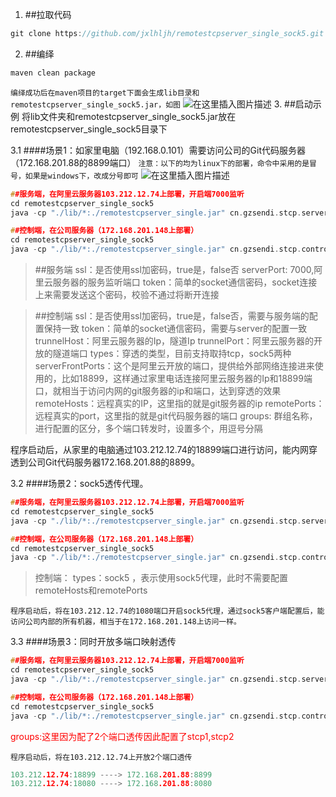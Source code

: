 1. ##拉取代码
```c
git clone https://github.com/jxlhljh/remotestcpserver_single_sock5.git
```
2. ##编绎
```c
maven clean package
```
`编绎成功后在maven项目的target下面会生成lib目录和remotestcpserver_single_sock5.jar，如图`
![在这里插入图片描述](https://img-blog.csdnimg.cn/de0f4956c0f242cfae9fb14bcf8d1492.png?x-oss-process=image/watermark,type_ZmFuZ3poZW5naGVpdGk,shadow_10,text_aHR0cHM6Ly9ibG9nLmNzZG4ubmV0L2p4bGhsamg=,size_16,color_FFFFFF,t_70)
3. ##启动示例
将lib文件夹和remotestcpserver_single_sock5.jar放在remotestcpserver_single_sock5目录下


3.1 ####场景1：如家里电脑（192.168.0.101）需要访问公司的Git代码服务器（172.168.201.88的8899端口）
`注意：以下的均为linux下的部署，命令中采用的是冒号，如果是windows下，改成分号即可`
![在这里插入图片描述](https://img-blog.csdnimg.cn/dfb7fe49453e4cdcbdebdf013ee8d29b.png?x-oss-process=image/watermark,type_ZmFuZ3poZW5naGVpdGk,shadow_10,text_aHR0cHM6Ly9ibG9nLmNzZG4ubmV0L2p4bGhsamg=,size_16,color_FFFFFF,t_70)
```c
##服务端，在阿里云服务器103.212.12.74上部署，开启端7000监听
cd remotestcpserver_single_sock5
java -cp "./lib/*:./remotestcpserver_single.jar" cn.gzsendi.stcp.server.StcpServerStart -ssl false -serverPort 7000 -token 123456

##控制端，在公司服务器（172.168.201.148上部署）
cd remotestcpserver_single_sock5
java -cp "./lib/*:./remotestcpserver_single.jar" cn.gzsendi.stcp.control.ControlClientStart -ssl false -token gzsendi -trunnelHost 103.212.12.74 -trunnelPort 7000 -groups stcp1 -types tcp -serverFrontPorts 18899 -remoteHosts 172.168.201.88 -remotePorts 8899
```
>##服务端
>ssl：是否使用ssl加密码，true是，false否
>serverPort: 7000,阿里云服务器的服务监听端口
>token：简单的socket通信密码，socket连接上来需要发送这个密码，校验不通过将断开连接

>##控制端
>ssl：是否使用ssl加密码，true是，false否，需要与服务端的配置保持一致
>token：简单的socket通信密码，需要与server的配置一致
>trunnelHost：阿里云服务器的Ip，隧道Ip
>trunnelPort：阿里云服务器的开放的隧道端口
>types：穿透的类型，目前支持取持tcp，sock5两种
>serverFrontPorts：这个是阿里云开放的端口，提供给外部网络连接进来使用的，比如18899，这样通过家里电话连接阿里云服务器的Ip和18899端口，就相当于访问内网的git服务器的ip和端口，达到穿透的效果
>remoteHosts：远程真实的IP，这里指的就是git服务器的ip
>remotePorts：远程真实的port，这里指的就是git代码服务器的端口
>groups: 群组名称，进行配置的区分，多个端口转发时，设置多个，用逗号分隔

程序启动后，从家里的电脑通过103.212.12.74的18899端口进行访问，能内网穿透到公司Git代码服务器172.168.201.88的8899。

3.2 ####场景2：sock5透传代理。
```c
##服务端，在阿里云服务器103.212.12.74上部署，开启端7000监听
cd remotestcpserver_single_sock5
java -cp "./lib/*:./remotestcpserver_single.jar" cn.gzsendi.stcp.server.StcpServerStart -ssl false -serverPort 7000 -token 123456

##控制端，在公司服务器（172.168.201.148上部署）
cd remotestcpserver_single_sock5
java -cp "./lib/*:./remotestcpserver_single.jar" cn.gzsendi.stcp.control.ControlClientStart -ssl false -token gzsendi -trunnelHost 103.212.12.74 -trunnelPort 7000 -groups stcp1 -types sock5 -serverFrontPorts 1080
```
>控制端：
>types：sock5 ，表示使用sock5代理，此时不需要配置remoteHosts和remotePorts

`程序启动后，将在103.212.12.74的1080端口开启sock5代理，通过sock5客户端配置后，能访问公司内部的所有机器，相当于在172.168.201.148上访问一样。`

3.3 ####场景3：同时开放多端口映射透传
```c
##服务端，在阿里云服务器103.212.12.74上部署，开启端7000监听
cd remotestcpserver_single_sock5
java -cp "./lib/*:./remotestcpserver_single.jar" cn.gzsendi.stcp.server.StcpServerStart -ssl false -serverPort 7000 -token 123456

##控制端，在公司服务器（172.168.201.148上部署）
cd remotestcpserver_single_sock5
java -cp "./lib/*:./remotestcpserver_single.jar" cn.gzsendi.stcp.control.ControlClientStart -ssl false -token gzsendi -trunnelHost 103.212.12.74 -trunnelPort 7000 -groups stcp1,stcp2 -types tcp -serverFrontPorts 18899,18080 -remoteHosts 172.168.201.88,172.168.201.10 -remotePorts 8899,8080
```
<font color=#ff0000>groups:这里因为配了2个端口透传因此配置了stcp1,stcp2</font>

`程序启动后，将在103.212.12.74上开放2个端口透传`

```c
103.212.12.74:18899 ----> 172.168.201.88:8899
103.212.12.74:18080 ----> 172.168.201.88:8080
```